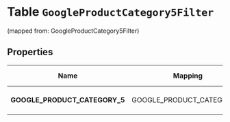 
# Table `GoogleProductCategory5Filter`
(mapped from: GoogleProductCategory5Filter)

## Properties
Name | Mapping | SQL Type | Default | Type | Description | Notes
---- | ------- | -------- | ------- | ---- | ----------- | -----
**GOOGLE_PRODUCT_CATEGORY_5** | GOOGLE_PRODUCT_CATEGORY_5 | long NOT NULL |  | [**CatalogsProductGroupMultipleStringListCriteria**](.md) |  |  [foreignkey]



